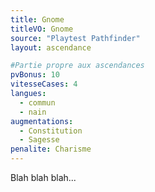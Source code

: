 ```yaml
---
title: Gnome
titleVO: Gnome
source: "Playtest Pathfinder"
layout: ascendance

#Partie propre aux ascendances
pvBonus: 10
vitesseCases: 4
langues:
  - commun
  - nain
augmentations:
  - Constitution
  - Sagesse
penalite: Charisme
---
```


Blah blah blah...

